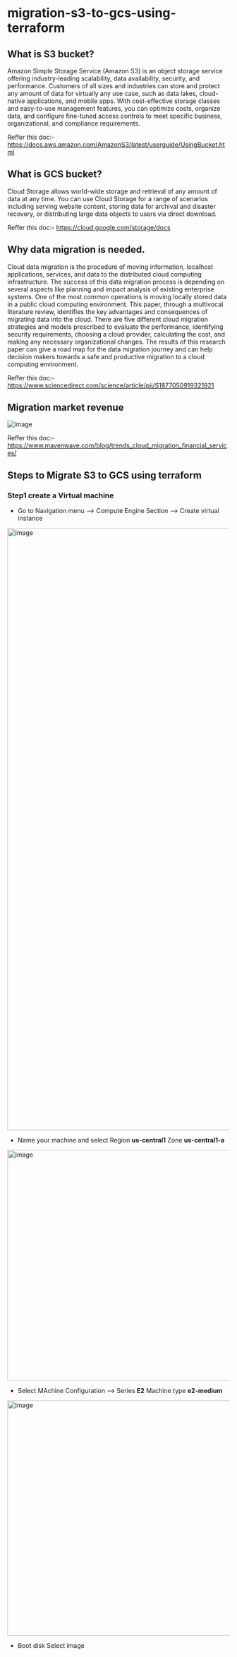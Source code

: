 # migration-s3-to-gcs-using-terraform

## What is S3 bucket?
Amazon Simple Storage Service (Amazon S3) is an object storage service offering industry-leading scalability, data availability, security, and performance. Customers of all sizes and industries can store and protect any amount of data for virtually any use case, such as data lakes, cloud-native applications, and mobile apps. With cost-effective storage classes and easy-to-use management features, you can optimize costs, organize data, and configure fine-tuned access controls to meet specific business, organizational, and compliance requirements.

Reffer this doc:- https://docs.aws.amazon.com/AmazonS3/latest/userguide/UsingBucket.html

## What is GCS bucket?
Cloud Storage allows world-wide storage and retrieval of any amount of data at any time. You can use Cloud Storage for a range of scenarios including serving website content, storing data for archival and disaster recovery, or distributing large data objects to users via direct download.

Reffer this doc:- https://cloud.google.com/storage/docs

## Why data migration is needed.
Cloud data migration is the procedure of moving information, localhost applications, services, and data to the distributed cloud computing infrastructure. The success of this data migration process is depending on several aspects like planning and impact analysis of existing enterprise systems. One of the most common operations is moving locally stored data in a public cloud computing environment. This paper, through a multivocal literature review, identifies the key advantages and consequences of migrating data into the cloud. There are five different cloud migration strategies and models prescribed to evaluate the performance, identifying security requirements, choosing a cloud provider, calculating the cost, and making any necessary organizational changes. The results of this research paper can give a road map for the data migration journey and can help decision makers towards a safe and productive migration to a cloud computing environment.

Reffer this doc:-https://www.sciencedirect.com/science/article/pii/S1877050919321921

## Migration market revenue 
![image](https://user-images.githubusercontent.com/63963025/189472009-87a5beda-4908-4a33-ad8f-b2318902a334.png)

Reffer this doc:- https://www.mavenwave.com/blog/trends_cloud_migration_financial_services/


## Steps to Migrate S3 to GCS using terraform 
### Step1 create a Virtual machine 
- Go to Navigation menu --> Compute Engine Section --> Create virtual instance 
<img width="1365" alt="image" src="https://user-images.githubusercontent.com/63963025/192267305-e2e80042-f369-473a-9d40-583edce87403.png">
 
- Name your machine and select Region <b>us-central1</b> Zone <b>us-central1-a</b>
<img width="523" alt="image" src="https://user-images.githubusercontent.com/63963025/192268068-0dd36218-f3b8-4468-9104-38b610eb26b8.png">

- Select MAchine Configuration --> Series <b>E2</b> Machine type <b>e2-medium</b> 
<img width="533" alt="image" src="https://user-images.githubusercontent.com/63963025/192268784-f5e28e84-6d4e-4c92-a1a6-b25a330a6eb8.png">

- Boot disk Select image 
